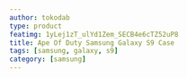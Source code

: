 ```yaml
---
author: tokodab
type: product
featimg: 1yLej1zT_ulYd1Zem_SECB4e6cTZ52uP8
title: Ape Of Duty Samsung Galaxy S9 Case
tags: [samsung, galaxy, s9]
category: [samsung]
---
```

